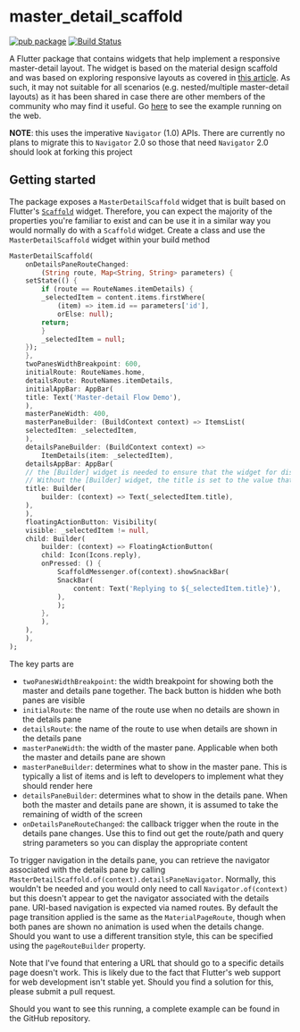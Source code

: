 # master_detail_scaffold

[![pub package](https://img.shields.io/pub/v/master_detail_scaffold.svg)](https://pub.dartlang.org/packages/master_detail_scaffold)
[![Build Status](https://api.cirrus-ci.com/github/MaikuB/master_detail_scaffold.svg)](https://cirrus-ci.com/github/MaikuB/master_detail_scaffold/master)

A Flutter package that contains widgets that help implement a responsive master-detail layout. The widget is based on the material design scaffold and was based on exploring responsive layouts as covered in [this article](https://dexterx.dev/creating-a-responsive-flutter-application-with-a-navigation-drawer/). As such, it may not suitable for all scenarios (e.g. nested/multiple master-detail layouts) as it has been shared in case there are other members of the community who may find it useful. Go [here](https://maikub.github.io/masterdetailscaffold/) to see the example running on the web.

**NOTE**: this uses the imperative `Navigator`  (1.0) APIs. There are currently no plans to migrate this to `Navigator` 2.0 so those that need `Navigator` 2.0 should look at forking this project

## Getting started

The package exposes a `MasterDetailScaffold` widget that is built based on Flutter's [`Scaffold`](https://api.flutter.dev/flutter/material/Scaffold-class.html) widget. Therefore, you can expect the majority of the properties you're familiar to exist and can be use it in a similar way you would normally do with a `Scaffold` widget. Create a class and use the `MasterDetailScaffold` widget within your build method

```dart
MasterDetailScaffold(
    onDetailsPaneRouteChanged:
        (String route, Map<String, String> parameters) {
    setState(() {
        if (route == RouteNames.itemDetails) {
        _selectedItem = content.items.firstWhere(
            (item) => item.id == parameters['id'],
            orElse: null);
        return;
        }
        _selectedItem = null;
    });
    },
    twoPanesWidthBreakpoint: 600,
    initialRoute: RouteNames.home,
    detailsRoute: RouteNames.itemDetails,
    initialAppBar: AppBar(
    title: Text('Master-detail Flow Demo'),
    ),
    masterPaneWidth: 400,
    masterPaneBuilder: (BuildContext context) => ItemsList(
    selectedItem: _selectedItem,
    ),
    detailsPaneBuilder: (BuildContext context) =>
        ItemDetails(item: _selectedItem),
    detailsAppBar: AppBar(
    // the [Builder] widget is needed to ensure that the widget for displaying the title gets rebuilt based on the selected item.
    // Without the [Builder] widget, the title is set to the value that was originally passed through
    title: Builder(
        builder: (context) => Text(_selectedItem.title),
    ),
    ),
    floatingActionButton: Visibility(
    visible: _selectedItem != null,
    child: Builder(
        builder: (context) => FloatingActionButton(
        child: Icon(Icons.reply),
        onPressed: () {
            ScaffoldMessenger.of(context).showSnackBar(
            SnackBar(
                content: Text('Replying to ${_selectedItem.title}'),
            ),
            );
        },
        ),
    ),
    ),
);
```

The key parts are

* `twoPanesWidthBreakpoint`: the width breakpoint for showing both the master and details pane together. The back button is hidden whe both panes are visible
* `initialRoute`: the name of the route use when no details are shown in the details pane
* `detailsRoute`: the name of the route to use when details are shown in the details pane
* `masterPaneWidth`: the width of the master pane. Applicable when both the master and details pane are shown
* `masterPaneBuilder`: determines what to show in the master pane. This is typically a list of items and is left to developers to implement what they should render here
* `detailsPaneBuilder`: determines what to show in the details pane. When both the master and details pane are shown, it is assumed to take the remaining of width of the screen
* `onDetailsPaneRouteChanged`: the callback trigger when the route in the details pane changes. Use this to find out get the route/path and query string parameters so you can display the appropriate content

To trigger navigation in the details pane, you can retrieve the navigator associated with the details pane by calling `MasterDetailScaffold.of(context).detailsPaneNavigator`. Normally, this wouldn't be needed and you would only need to call `Navigator.of(context)` but this doesn't appear to get the navigator associated with the details pane. URI-based navigation is expected via named routes. By default the page transition applied is the same as the `MaterialPageRoute`, though when both panes are shown no animation is used when the details change. Should you want to use a different transition style, this can be specified using the `pageRouteBuilder` property.

Note that I've found that entering a URL that should go to a specific details page doesn't work. This is likely due to the fact that Flutter's web support for web development isn't stable yet. Should you find a solution for this, please submit a pull request.

Should you want to see this running, a complete example can be found in the GitHub repository.


